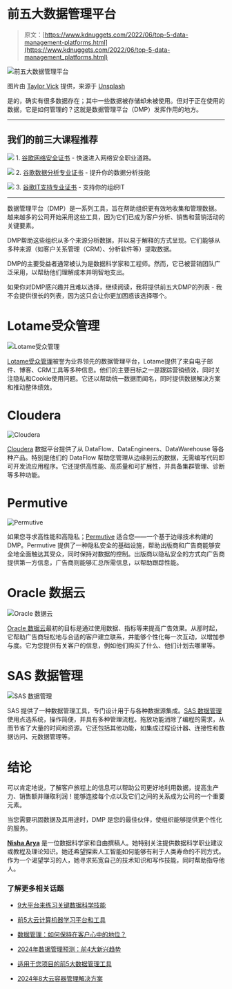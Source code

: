 # 前五大数据管理平台

> 原文：[https://www.kdnuggets.com/2022/06/top-5-data-management-platforms.html](https://www.kdnuggets.com/2022/06/top-5-data-management_platforms.html)

![前五大数据管理平台](../Images/068480cca06cbf87575845355077a7d4.png)

图片由 [Taylor Vick](https://unsplash.com/@tvick?utm_source=unsplash&utm_medium=referral&utm_content=creditCopyText) 提供，来源于 [Unsplash](https://unsplash.com/s/photos/data-management?utm_source=unsplash&utm_medium=referral&utm_content=creditCopyText)

是的，确实有很多数据存在；其中一些数据被存储却未被使用。但对于正在使用的数据，它是如何管理的？这就是数据管理平台（DMP）发挥作用的地方。

* * *

## 我们的前三大课程推荐

![](../Images/0244c01ba9267c002ef39d4907e0b8fb.png) 1\. [谷歌网络安全证书](https://www.kdnuggets.com/google-cybersecurity) - 快速进入网络安全职业道路。

![](../Images/e225c49c3c91745821c8c0368bf04711.png) 2\. [谷歌数据分析专业证书](https://www.kdnuggets.com/google-data-analytics) - 提升你的数据分析技能

![](../Images/0244c01ba9267c002ef39d4907e0b8fb.png) 3\. [谷歌IT支持专业证书](https://www.kdnuggets.com/google-itsupport) - 支持你的组织IT

* * *

数据管理平台（DMP）是一系列工具，旨在帮助组织更有效地收集和管理数据。越来越多的公司开始采用这些工具，因为它们已成为客户分析、销售和营销活动的关键要素。

DMP帮助这些组织从多个来源分析数据，并以易于解释的方式呈现。它们能够从多种来源（如客户关系管理（CRM）、分析软件等）提取数据。

DMP的主要受益者通常被认为是数据科学家和工程师。然而，它已被营销团队广泛采用，以帮助他们理解成本并明智地支出。

如果你对DMP感兴趣并且难以选择，继续阅读，我将提供前五大DMP的列表 - 我不会提供很长的列表，因为这只会让你更加困惑该选择哪个。

# Lotame受众管理

![Lotame受众管理](../Images/e528b68e056206a7c68fe16ee71d18c9.png)

[Lotame受众管理](https://www.lotame.com/)被誉为业界领先的数据管理平台，Lotame提供了来自电子邮件、博客、CRM工具等多种信息。他们的主要目标之一是跟踪营销绩效，同时关注隐私和Cookie使用问题。它还以帮助统一数据而闻名，同时提供数据解决方案和推动整体绩效。

# Cloudera

![Cloudera](../Images/12a35e79a616e8d4a6f6e9409df3ba33.png)

[Cloudera](https://www.cloudera.com/) 数据平台提供了从 DataFlow、DataEngineers、DataWarehouse 等各种产品。特别是他们的 DataFlow 帮助您管理从边缘到云的数据，无需编写代码即可开发流应用程序。它还提供高性能、高质量和可扩展性，并具备集群管理、诊断等多种功能。

# Permutive

![Permutive](../Images/f93cf99aa1a9e798f6552825f4f97200.png)

如果您寻求高性能和高隐私；[Permutive](https://permutive.com/) 适合您——一个基于边缘技术构建的 DMP。Permutive 提供了一种隐私安全的基础设施，帮助出版商和广告商能够安全地全面触达其受众，同时保持对数据的控制。出版商以隐私安全的方式向广告商提供第一方信息，广告商则能够汇总所需信息，以帮助跟踪性能。

# Oracle 数据云

![Oracle 数据云](../Images/aa945d0513c457881a9783d0fb34225d.png)

[Oracle 数据云](https://www.oracle.com/cx/advertising/what-is-data-cloud/)最初的目标是通过使用数据、指标等来提高广告效果。从那时起，它帮助广告商轻松地与合适的客户建立联系，并能够个性化每一次互动，以增加参与度。它为您提供有关客户的信息，例如他们购买了什么、他们计划去哪里等。

# SAS 数据管理

![SAS 数据管理](../Images/cf4fd4f82765ac2d307a540ace81fab8.png)

SAS 提供了一种数据管理工具，专门设计用于与各种数据源集成。[SAS 数据管理](https://www.sas.com/en_us/software/data-management.html)使用点选系统，操作简便，并具有多种管理流程。拖放功能消除了编程的需求，从而节省了大量的时间和资源。它还包括其他功能，如集成过程设计器、连接性和数据访问、元数据管理等。

# 结论

可以肯定地说，了解客户旅程上的信息可以帮助公司更好地利用数据，提高生产力、销售额并赚取利润！能够连接每个点以及它们之间的关系成为公司的一个重要元素。

当您需要巩固数据及其用途时，DMP 是您的最佳伙伴，使组织能够提供更个性化的服务。

**[Nisha Arya](https://www.linkedin.com/in/nisha-arya-ahmed/)** 是一位数据科学家和自由撰稿人。她特别关注提供数据科学职业建议或教程及理论知识。她还希望探索人工智能如何能够有利于人类寿命的不同方式。作为一个渴望学习的人，她寻求拓宽自己的技术知识和写作技能，同时帮助指导他人。

### 了解更多相关话题

+   [9大平台来练习关键数据科学技能](https://www.kdnuggets.com/2023/03/9-top-platforms-practice-key-data-science-skills.html)

+   [前5大云计算机器学习平台和工具](https://www.kdnuggets.com/the-top-5-cloud-machine-learning-platforms-tools)

+   [数据管理：如何保持在客户心中的地位？](https://www.kdnuggets.com/2022/04/data-management-stay-top-customer-mind.html)

+   [2024年数据管理预测：前4大新兴趋势](https://www.kdnuggets.com/2023/08/2024-data-management-crystal-ball-top-4-emerging-trends.html)

+   [适用于您项目的前5大数据管理工具](https://www.kdnuggets.com/top-5-data-management-tools-for-your-projects)

+   [2024年8大云容器管理解决方案](https://www.kdnuggets.com/the-top-8-cloud-container-management-solutions-of-2024)
